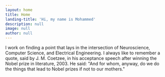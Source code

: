 ```yaml
---
layout: home
title: Home
landing-title: 'Hi, my name is Mohammed'
description: null
image: null
author: null
---
```


I work on finding a point that lays in the intersection of Neuroscience, Computer Science, and Electrical Engineering. 
I always like to remember a quote, said by J. M. Coetzee, in his acceptance speech after winning the Nobel prize in literature, 2003. He said: "And for whom, anyway, do we do the things that lead to Nobel prizes if not to our mothers."
